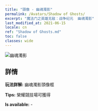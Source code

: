 ```yaml
---
title: "頭像 - 幽魂濁影"
permalink: /Avatars/Shadow of Ghosts/
excerpt: "魔法门之英雄无敌：战争纪元  幽魂濁影"
last_modified_at: 2021-06-15
locale: cn
ref: "Shadow of Ghosts.md"
toc: false
classes: wide
---
```

 ![幽魂濁影](/images/a/avatarFrame_78.png)

## 詳情

 **玩法詳解:** 幽魂濁影頭像框 

 **Tips:** 榮耀競技場可獲得 

 **Is available:**  - 

